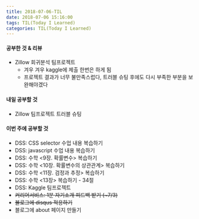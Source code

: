 ```yaml
---
title: 2018-07-06-TIL
date: 2018-07-06 15:16:00
tags: TIL(Today I Learned)
categories: TIL(Today I Learned)
---
```




#### 공부한 것 & 리뷰
- Zillow 회귀분석 팀프로젝트
	- 겨우 겨우 kaggle에 제출 한번은 하게 됨
	- 프로젝트 결과가 너무 불만족스럽다, 트러블 슈팅 후에도 다시 부족한 부분을 보완해야겠다



#### 내일 공부할 것
- Zillow 팀프로젝트 트러블 슈팅



#### 이번 주에 공부할 것
- DSS: CSS selector 수업 내용 복습하기
- DSS: javascript 수업 내용 복습하기
- DSS: 수학 <9장. 확률변수> 복습하기
- DSS: 수학 <10장. 확률변수의 상관관계> 복습하기
- DSS: 수학 <11장. 검정과 추정> 복습하기
- DSS: 수학 <13장> 복습하기 - 34절
- DSS: Kaggle 팀프로젝트
- ~~커리어서비스: 1분 자기소개 피드백 받기 (~7/3)~~
- ~~블로그에 disqus 적용하기~~
- 블로그에 about 페이지 만들기